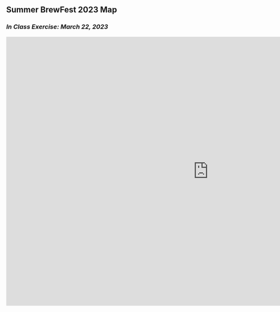 ## Summer BrewFest 2023 Map
### *In Class Exercise: March 22, 2023*

<iframe width="1080" height="720" frameborder="0" allowfullscreen src="https://arcg.is/0enyGH"></iframe>
